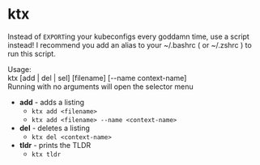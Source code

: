# ktx

Instead of `EXPORT`ing your kubeconfigs every goddamn time, use a script instead!
I recommend you add an alias to your ~/.bashrc ( or ~/.zshrc ) to run this script.

Usage:  
ktx [add | del | sel] [filename] [--name context-name]  
Running with no arguments will open the selector menu  
- **add** - adds a listing  
    - ```ktx add <filename>```  
    - ```ktx add <filename> --name <context-name>```  
- **del** - deletes a listing  
    - ```ktx del <context-name>```  
- **tldr** - prints the TLDR   
    - ```ktx tldr```  
